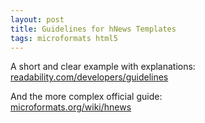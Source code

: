 ```yaml
---
layout: post
title: Guidelines for hNews Templates
tags: microformats html5
---
```

A short and clear example with explanations\:
[readability.com/developers/guidelines](https://www.readability.com/developers/guidelines)

And the more complex official guide:  
[microformats.org/wiki/hnews](http://microformats.org/wiki/hnews)
